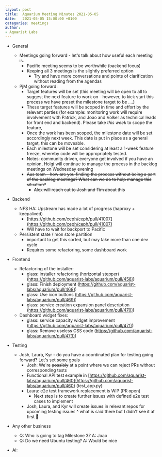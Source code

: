 ```yaml
---
layout: post
title:  Aquarium Meeting Minutes 2021-05-05
date:   2021-05-05 15:00:00 +0100
categories: meetings
author:
- Aquarist Labs
---
```


* General
   * Meetings going forward - let's talk about how useful each meeting is.
       * Pacific meeting seems to be worthwhile (backend focus)
       * Keeping all 3 meetings is the slightly preferred option 
           * Try and have more conversations and points of clarification without reading from the agendas
   * PjM going forward:
       * Target features will be set (this meeting will be open to all to suggest the next feature to work on - however, to kick start this process we have preset the milestone target to be ....)
       * These target features will be scoped in time and effort by the relevant parties (for example: monitoring work will require involvement with Patrick, and Joao and Volker as technical leads for front end and backend). Please take *this week* to scope the feature,
       * Once the work has been scoped, the milestone date will be set accordingly next week. This date is put in place as a general target, this can be moveable.
       * Each milestone will be set considering at least a 1-week feature freeze, whereby code will be appropriately tested.
       * Notes: community driven, everyone get involved if you have an opinion, Holgi will continue to manage the process in the backlog meetings on Wednesday evening
       * ~~Aus team - how are you finding the process without being a part of the backlog meetings? What can we do to help manage this situation?~~
           * ~~Alex will reach out to Josh and Tim about this~~
  
* Backend
   * NFS HA: Upstream has made a lot of progress (haproxy + keepalived)
       * [https://github.com/ceph/ceph/pull/41007](https://github.com/ceph/ceph/pull/41007)
       * Will have to wait for backport to Pacific
   * Persistent state / mon store partition
       * important to get this sorted, but may take more than one dev cycle
       * Requires some refactoring, some dashboard work

* Frontend
   * Refactoring of the installer:
       * glass: installer refactoring (horizontal stepper) ([https://github.com/aquarist-labs/aquarium/pull/458)](https://github.com/aquarist-labs/aquarium/pull/458))
       * glass: Finish deployment ([https://github.com/aquarist-labs/aquarium/pull/468)](https://github.com/aquarist-labs/aquarium/pull/468))
       * glass: Use icon buttons ([https://github.com/aquarist-labs/aquarium/pull/469)](https://github.com/aquarist-labs/aquarium/pull/469))
       * glass: service creation expansion panel description ([https://github.com/aquarist-labs/aquarium/pull/470)](https://github.com/aquarist-labs/aquarium/pull/470))
   * Dashboard widget fixes:
       * glass: service capacity widget improvement ([https://github.com/aquarist-labs/aquarium/pull/471)](https://github.com/aquarist-labs/aquarium/pull/471))
       * glass: Remove useless CSS code ([https://github.com/aquarist-labs/aquarium/pull/473)](https://github.com/aquarist-labs/aquarium/pull/473))

* Testing
   * Josh, Laura, Kyr - do you have a coordinated plan for testing going forward? Let's set some goals
       * Josh: We're ~~possibly~~ at a point where we can reject PRs without corresponding tests
       * Functional API test example in [https://github.com/aquarist-labs/aquarium/pull/460](https://github.com/aquarist-labs/aquarium/pull/460) (test\_app.py)
       * Laura: e2e test framework replacement is WIP (PR open)
           * Next step is to create further issues with defined e2e test cases to implement
       * Josh, Laura, and Kyr will create issues in relevant repos for upcoming testing issues ^ what is said there but I didn't see it at first :facepalm:

* Any other business
   * Q: Who is going to tag Milestone 3? A: Joao
   * Q: Do we need Ubuntu testing? A: Would be nice

* AI:
